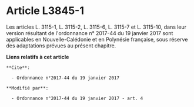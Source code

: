 # Article L3845-1

Les articles L. 3115-1, L. 3115-2, L. 3115-6, L. 3115-7 et L. 3115-10, dans leur version résultant de l'ordonnance n° 2017-44
du 19 janvier 2017 sont applicables en Nouvelle-Calédonie et en Polynésie française, sous réserve des adaptations prévues au
présent chapitre.

**Liens relatifs à cet article**

	**Cite**:

	  - Ordonnance n°2017-44 du 19 janvier 2017

	**Modifié par**:

	  - Ordonnance n°2017-44 du 19 janvier 2017 - art. 4
